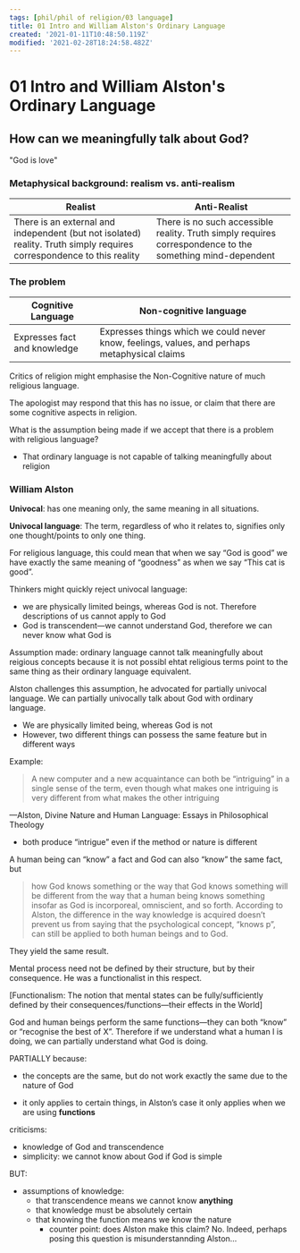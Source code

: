 ```yaml
---
tags: [phil/phil of religion/03 language]
title: 01 Intro and William Alston's Ordinary Language
created: '2021-01-11T10:48:50.119Z'
modified: '2021-02-28T18:24:58.482Z'
---
```


# 01 Intro and William Alston's Ordinary Language

## How can we meaningfully talk about God?

"God is love"

### Metaphysical background: realism vs. anti-realism

|Realist|Anti-Realist|
|-|-|
|There is an external and independent (but not isolated) reality. Truth simply requires correspondence to this reality|There is no such accessible reality. Truth simply requires correspondence to the something mind-dependent|



### The problem

| Cognitive Language           | Non-cognitive language                                       |
| ---------------------------- | ------------------------------------------------------------ |
| Expresses fact and knowledge | Expresses things which we could never know, feelings, values, and perhaps metaphysical claims |

Critics of religion might emphasise the Non-Cognitive nature of much religious language.

The apologist may respond that this has no issue, or claim that there are some cognitive aspects in religion.



What is the assumption being made if we accept that there is a problem with religious language?

- That ordinary language is not capable of talking meaningfully about religion



### William Alston

**Univocal**: has one meaning only, the same meaning in all situations.

**Univocal language**: The term, regardless of who it relates to, signifies only one thought/points to only one thing.

For religious language, this could mean that when we say “God is good” we have exactly the same meaning of “goodness” as when we say “This cat is good”.

Thinkers might quickly reject univocal language:

- we are physically limited beings, whereas God is not. Therefore descriptions of us cannot apply to God
- God is transcendent—we cannot understand God, therefore we can never know what God is

Assumption made: ordinary language cannot talk meaningfully about reigious concepts because it is not possibl ehtat religious terms point to the same thing as their ordinary language equivalent.

Alston challenges this assumption, he advocated for partially univocal language. We can partially univocally talk about God with ordinary language.

- We are physically limited being, whereas God is not
- However, two different things can possess the same feature but in different ways

Example:

> A new computer and a new acquaintance can both be “intriguing” in a single sense of the term, even though what makes one intriguing is very different from what makes the other intriguing

—Alston, Divine Nature and Human Language: Essays in Philosophical Theology

- both produce “intrigue” even if the method or nature is different



A human being can “know” a fact and God can also “know” the same fact, but

> how God knows something or the way that God knows something will be different from the way that a human being knows something insofar as God is incorporeal, omniscient, and so forth. According to Alston, the difference in the way knowledge is acquired doesn’t prevent us from saying that the psychological concept, “knows p”, can still be applied to both human beings and to God.

They yield the same result.



Mental process need not be defined by their structure, but by their consequence. He was a functionalist in this respect.

[Functionalism: The notion that mental states can be fully/sufficiently defined by their consequences/functions—their effects in the World]

God and human beings perform the same functions—they can both “know” or “recognise the best of X”. Therefore if we understand what a human I is doing, we can partially understand what God is doing.

PARTIALLY because:

- the concepts are the same, but do not work exactly the same due to the nature of God

- it only applies to certain things, in Alston’s case it only applies when we are using **functions**

criticisms:

- knowledge of God and transcendence
- simplicity: we cannot know about God if God is simple

BUT:

- assumptions of knowledge:
  - that transcendence means we cannot know **anything**
  - that knowledge must be absolutely certain
  - that knowing the function means we know the nature
    - counter point: does Alston make this claim? No. Indeed, perhaps posing this question is misunderstannding Alston...

